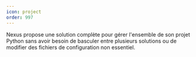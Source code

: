 ```yaml
---
icon: project
order: 997
---
```

Nexus propose une solution complète pour gérer l'ensemble de son projet Python sans avoir besoin de basculer entre plusieurs solutions ou de modifier des fichiers de configuration non essentiel.